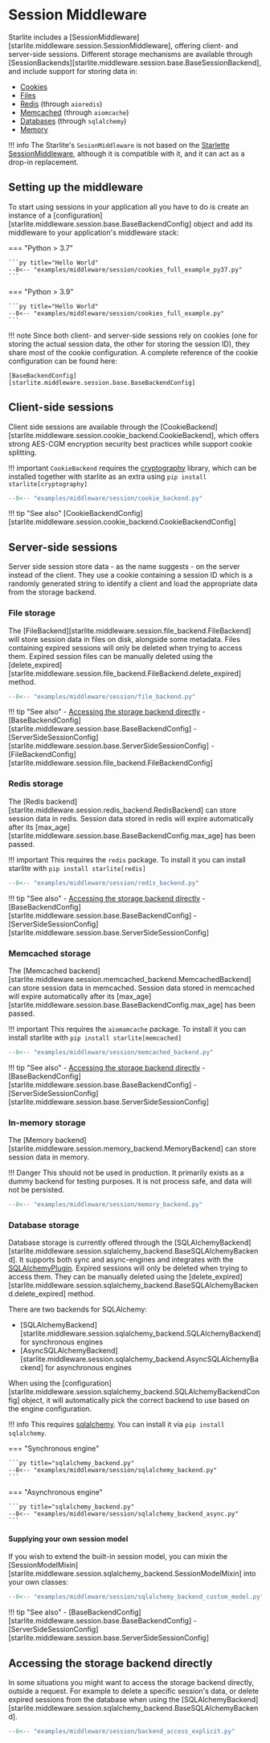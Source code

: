 # Session Middleware

Starlite includes a [SessionMiddleware][starlite.middleware.session.SessionMiddleware],
offering client- and server-side sessions. Different storage mechanisms are available through
[SessionBackends][starlite.middleware.session.base.BaseSessionBackend], and include support for
storing data in:

- [Cookies](#client-side-sessions)
- [Files](#file-storage)
- [Redis](#redis-storage) (through `aioredis`)
- [Memcached](#memcached-storage) (through `aiomcache`)
- [Databases](#database-storage) (through `sqlalchemy`)
- [Memory](#in-memory-storage)

!!! info
    The Starlite's `SesionMiddleware` is not based on the
    [Starlette SessionMiddleware](https://www.starlette.io/middleware/#sessionmiddleware),
    although it is compatible with it, and it can act as a drop-in replacement.

## Setting up the middleware

To start using sessions in your application all you have to do is create an instance
of a [configuration][starlite.middleware.session.base.BaseBackendConfig] object and
add its middleware to your application's middleware stack:

=== "Python > 3.7"

    ```py title="Hello World"
    --8<-- "examples/middleware/session/cookies_full_example_py37.py"
    ```

=== "Python > 3.9"

    ```py title="Hello World"
    --8<-- "examples/middleware/session/cookies_full_example.py"
    ```

!!! note
    Since both client- and server-side sessions rely on cookies (one for storing the actual session
    data, the other for storing the session ID), they share most of the cookie configuration.
    A complete reference of the cookie configuration can be found here:

    [BaseBackendConfig][starlite.middleware.session.base.BaseBackendConfig]

## Client-side sessions

Client side sessions are available through the [CookieBackend][starlite.middleware.session.cookie_backend.CookieBackend],
which offers strong AES-CGM encryption security best practices while support cookie splitting.

!!! important
    `CookieBackend` requires the [cryptography](https://cryptography.io/en/latest/) library,
    which can be installed together with starlite as an extra using `pip install starlite[cryptography]`

```py title="cookie_backend.py"
--8<-- "examples/middleware/session/cookie_backend.py"
```

!!! tip "See also"
    [CookieBackendConfig][starlite.middleware.session.cookie_backend.CookieBackendConfig]

## Server-side sessions

Server side session store data - as the name suggests - on the server instead of the client.
They use a cookie containing a session ID which is a randomly generated string to identify a client
and load the appropriate data from the storage backend.

### File storage

The [FileBackend][starlite.middleware.session.file_backend.FileBackend] will store session data
in files on disk, alongside some metadata. Files containing expired sessions will only be deleted
when trying to access them. Expired session files can be manually deleted using the
[delete_expired][starlite.middleware.session.file_backend.FileBackend.delete_expired] method.

```py title="file_backend.py"
--8<-- "examples/middleware/session/file_backend.py"
```

!!! tip "See also"
    - [Accessing the storage backend directly](#accessing-the-storage-backend-directly)
    - [BaseBackendConfig][starlite.middleware.session.base.BaseBackendConfig]
    - [ServerSideSessionConfig][starlite.middleware.session.base.ServerSideSessionConfig]
    - [FileBackendConfig][starlite.middleware.session.file_backend.FileBackendConfig]

### Redis storage

The [Redis backend][starlite.middleware.session.redis_backend.RedisBackend] can store session data
in redis. Session data stored in redis will expire automatically after its
[max_age][starlite.middleware.session.base.BaseBackendConfig.max_age] has been passed.

!!! important
    This requires the `redis` package. To install it you can install starlite with
    `pip install starlite[redis]`

```py title="redis_backend.py"
--8<-- "examples/middleware/session/redis_backend.py"
```

!!! tip "See also"
    - [Accessing the storage backend directly](#accessing-the-storage-backend-directly)
    - [BaseBackendConfig][starlite.middleware.session.base.BaseBackendConfig]
    - [ServerSideSessionConfig][starlite.middleware.session.base.ServerSideSessionConfig]

### Memcached storage

The [Memcached backend][starlite.middleware.session.memcached_backend.MemcachedBackend] can store session data
in memcached. Session data stored in memcached will expire automatically after its
[max_age][starlite.middleware.session.base.BaseBackendConfig.max_age] has been passed.

!!! important
    This requires the `aiomamcache` package. To install it you can install starlite with
    `pip install starlite[memcached]`

```py title="memcached_backend.py"
--8<-- "examples/middleware/session/memcached_backend.py"
```

!!! tip "See also"
    - [Accessing the storage backend directly](#accessing-the-storage-backend-directly)
    - [BaseBackendConfig][starlite.middleware.session.base.BaseBackendConfig]
    - [ServerSideSessionConfig][starlite.middleware.session.base.ServerSideSessionConfig]

### In-memory storage

The [Memory backend][starlite.middleware.session.memory_backend.MemoryBackend] can store
session data in memory.

!!! Danger
    This should not be used in production. It primarily exists as a dummy backend for
    testing purposes. It is not process safe, and data will not be persisted.

```py title="memory_backend.py"
--8<-- "examples/middleware/session/memory_backend.py"
```

### Database storage

Database storage is currently offered through the
[SQLAlchemyBackend][starlite.middleware.session.sqlalchemy_backend.BaseSQLAlchemyBackend].
It supports both sync and async-engines and integrates with the [SQLAlchemyPlugin](/starlite/usage/10-plugins/1-sql-alchemy-plugin).
Expired sessions will only be deleted when trying to access them. They can be manually deleted using the
[delete_expired][starlite.middleware.session.sqlalchemy_backend.BaseSQLAlchemyBackend.delete_expired] method.

There are two backends for SQLAlchemy:

- [SQLAlchemyBackend][starlite.middleware.session.sqlalchemy_backend.SQLAlchemyBackend] for synchronous engines
- [AsyncSQLAlchemyBackend][starlite.middleware.session.sqlalchemy_backend.AsyncSQLAlchemyBackend] for asynchronous engines

When using the [configuration][starlite.middleware.session.sqlalchemy_backend.SQLAlchemyBackendConfig] object,
it will automatically pick the correct backend to use based on the engine configuration.

!!! info
    This requires [sqlalchemy](https://sqlalchemy.org/). You can install it via
    `pip install sqlalchemy`.

=== "Synchronous engine"

    ```py title="sqlalchemy_backend.py"
    --8<-- "examples/middleware/session/sqlalchemy_backend.py"
    ```

=== "Asynchronous engine"

    ```py title="sqlalchemy_backend.py"
    --8<-- "examples/middleware/session/sqlalchemy_backend_async.py"
    ```

#### Supplying your own session model

If you wish to extend the built-in session model, you can mixin the
[SessionModelMixin][starlite.middleware.session.sqlalchemy_backend.SessionModelMixin] into your own classes:

```py title="sqlalchemy_backend_custom_model.py"
--8<-- "examples/middleware/session/sqlalchemy_backend_custom_model.py"
```

!!! tip "See also"
    - [BaseBackendConfig][starlite.middleware.session.base.BaseBackendConfig]
    - [ServerSideSessionConfig][starlite.middleware.session.base.ServerSideSessionConfig]

## Accessing the storage backend directly

In some situations you might want to access the storage backend directly, outside a
request. For example to delete a specific session's data, or delete expired sessions
from the database when using the [SQLAlchemyBackend][starlite.middleware.session.sqlalchemy_backend.BaseSQLAlchemyBackend].

``` py
--8<-- "examples/middleware/session/backend_access_explicit.py"
```
